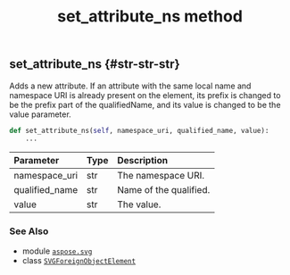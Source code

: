﻿---
title: set_attribute_ns method
second_title: Aspose.SVG for Python via .NET API References
description: 
type: docs
weight: 420
url: /python-net/aspose.svg/svgforeignobjectelement/set_attribute_ns/
is_root: false
---

## set_attribute_ns {#str-str-str}

Adds a new attribute. If an attribute with the same local name and namespace URI is already present on the element, its prefix is changed to be the prefix part of the qualifiedName, and its value is changed to be the value parameter.



```python
def set_attribute_ns(self, namespace_uri, qualified_name, value):
    ...
```


| Parameter | Type | Description |
| :- | :- | :- |
| namespace_uri | str | The namespace URI. |
| qualified_name | str | Name of the qualified. |
| value | str | The value. |



### See Also
* module [`aspose.svg`](../../)
* class [`SVGForeignObjectElement`](/svg/python-net/aspose.svg/svgforeignobjectelement)
